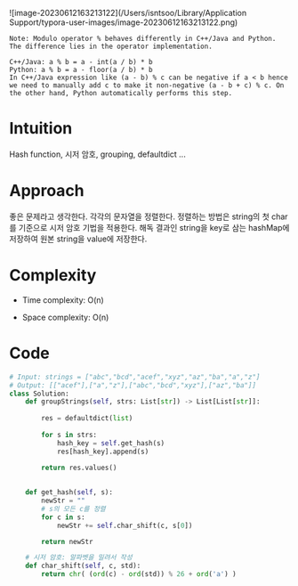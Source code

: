 ![image-20230612163213122](/Users/isntsoo/Library/Application Support/typora-user-images/image-20230612163213122.png)

~~~asciiarmor
Note: Modulo operator % behaves differently in C++/Java and Python. The difference lies in the operator implementation.

C++/Java: a % b = a - int(a / b) * b
Python: a % b = a - floor(a / b) * b
In C++/Java expression like (a - b) % c can be negative if a < b hence we need to manually add c to make it non-negative (a - b + c) % c. On the other hand, Python automatically performs this step.
~~~

# Intuition
Hash function, 시저 암호, grouping, defaultdict ...

# Approach
좋은 문제라고 생각한다. 각각의 문자열을 정렬한다. 정렬하는 방법은 string의 첫 char를 기준으로 시저 암호 기법을 적용한다. 해독 결과인 string을 key로 삼는 hashMap에 저장하여 원본 string을 value에 저장한다.

# Complexity
- Time complexity: O(n)

- Space complexity: O(n)

# Code
```python
# Input: strings = ["abc","bcd","acef","xyz","az","ba","a","z"]
# Output: [["acef"],["a","z"],["abc","bcd","xyz"],["az","ba"]]
class Solution:
    def groupStrings(self, strs: List[str]) -> List[List[str]]:
        
        res = defaultdict(list)
        
        for s in strs:
            hash_key = self.get_hash(s)
            res[hash_key].append(s)
            
        return res.values()

    
    def get_hash(self, s):
        newStr = ""
        # s의 모든 c를 정렬
        for c in s:
            newStr += self.char_shift(c, s[0])

        return newStr

    # 시저 암호: 알파벳을 밀려서 작성
    def char_shift(self, c, std):
        return chr( (ord(c) - ord(std)) % 26 + ord('a') )
        
```